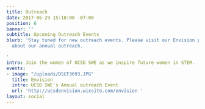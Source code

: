 ```yaml
---
title: Outreach
date: 2017-06-29 15:18:00 -07:00
position: 6
banner: ''
subtitle: Upcoming Outreach Events
blurb: 'Stay tuned for new outreach events. Please visit our Envision page to learn
  about our annual outreach.

'
intro: Join the women of UCSD SWE as we inspire future women in STEM.
events:
- image: "/uploads/DSCF3693.JPG"
  title: Envision
  intro: UCSD SWE's Annual outreach Event
  url: 'http://ucsdenvision.wixsite.com/envision '
layout: social
---
```



